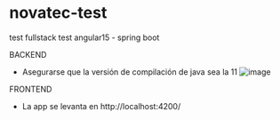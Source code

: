 # novatec-test
test fullstack test angular15 - spring boot

BACKEND

- Asegurarse que la versión de compilación de java sea la 11
![image](https://user-images.githubusercontent.com/104403557/214197963-2d74f7d4-7cbd-4047-ae96-a80bf483ad7d.png)


FRONTEND
- La app se levanta en http://localhost:4200/

